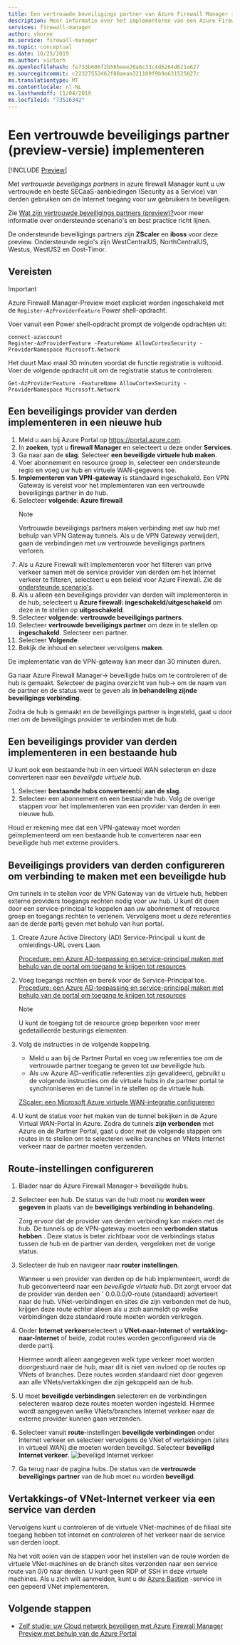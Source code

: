 ```yaml
---
title: Een vertrouwde beveiligings partner van Azure Firewall Manager implementeren
description: Meer informatie over het implementeren van een Azure Firewall Manager-vertrouwde beveiliging met behulp van de Azure Portal.
services: firewall-manager
author: vhorne
ms.service: firewall-manager
ms.topic: conceptual
ms.date: 10/25/2019
ms.author: victorh
ms.openlocfilehash: fe733b686f2b56beee26a6c33c4d6264d621e627
ms.sourcegitcommit: c22327552d62f88aeaa321189f9b9a631525027c
ms.translationtype: MT
ms.contentlocale: nl-NL
ms.lasthandoff: 11/04/2019
ms.locfileid: "73516342"
---
```

# <a name="deploy-a-trusted-security-partner-preview"></a>Een vertrouwde beveiligings partner (preview-versie) implementeren

[!INCLUDE [Preview](../../includes/firewall-manager-preview-notice.md)]

Met *vertrouwde beveiligings partners* in azure firewall Manager kunt u uw vertrouwde en beste SECaaS-aanbiedingen (Security as a Service) van derden gebruiken om de Internet toegang voor uw gebruikers te beveiligen.

Zie [Wat zijn vertrouwde beveiligings partners (preview)?](trusted-security-partners.md)voor meer informatie over ondersteunde scenario's en best practice richt lijnen.

De ondersteunde beveiligings partners zijn **ZScaler** en **iboss** voor deze preview. Ondersteunde regio's zijn WestCentralUS, NorthCentralUS, Westus, WestUS2 en Oost-Timor.

## <a name="prerequisites"></a>Vereisten

> [!IMPORTANT]
> Azure Firewall Manager-Preview moet expliciet worden ingeschakeld met de `Register-AzProviderFeature` Power shell-opdracht.

Voer vanuit een Power shell-opdracht prompt de volgende opdrachten uit:

```azure-powershell
connect-azaccount
Register-AzProviderFeature -FeatureName AllowCortexSecurity -ProviderNamespace Microsoft.Network
```
Het duurt Maxi maal 30 minuten voordat de functie registratie is voltooid. Voer de volgende opdracht uit om de registratie status te controleren:

`Get-AzProviderFeature -FeatureName AllowCortexSecurity -ProviderNamespace Microsoft.Network`

## <a name="deploy-a-third-party-security-provider-in-a-new-hub"></a>Een beveiligings provider van derden implementeren in een nieuwe hub

1. Meld u aan bij Azure Portal op https://portal.azure.com.
2. In **zoeken**, typt u **firewall Manager** en selecteert u deze onder **Services**.
3. Ga naar aan de **slag**. Selecteer **een beveiligde virtuele hub maken**. 
4. Voer abonnement en resource groep in, selecteer een ondersteunde regio en voeg uw hub en virtuele WAN-gegevens toe. 
5. **Implementeren van VPN-gateway** is standaard ingeschakeld. Een VPN Gateway is vereist voor het implementeren van een vertrouwde beveiligings partner in de hub. 
6. Selecteer **volgende: Azure firewall**
   > [!NOTE]
   > Vertrouwde beveiligings partners maken verbinding met uw hub met behulp van VPN Gateway tunnels. Als u de VPN Gateway verwijdert, gaan de verbindingen met uw vertrouwde beveiligings partners verloren.
7. Als u Azure Firewall wilt implementeren voor het filteren van privé verkeer samen met de service provider van derden om het Internet verkeer te filteren, selecteert u een beleid voor Azure Firewall. Zie de [ondersteunde scenario's](trusted-security-partners.md#key-scenarios).
8. Als u alleen een beveiligings provider van derden wilt implementeren in de hub, selecteert u **Azure firewall: ingeschakeld/uitgeschakeld** om deze in te stellen op **uitgeschakeld**. 
9. Selecteer **volgende: vertrouwde beveiligings partners**.
10. Selecteer **vertrouwde beveiligings partner** om deze in te stellen op **ingeschakeld**. Selecteer een partner. 
11. Selecteer **Volgende**. 
12. Bekijk de inhoud en selecteer vervolgens **maken**.

De implementatie van de VPN-gateway kan meer dan 30 minuten duren.

Ga naar Azure Firewall Manager-> beveiligde hubs om te controleren of de hub is gemaakt. Selecteer de pagina overzicht van hub-> om de naam van de partner en de status weer te geven als **in behandeling zijnde beveiligings verbinding**.

Zodra de hub is gemaakt en de beveiligings partner is ingesteld, gaat u door met om de beveiligings provider te verbinden met de hub.

## <a name="deploy-a-third-party-security-provider-in-an-existing-hub"></a>Een beveiligings provider van derden implementeren in een bestaande hub

U kunt ook een bestaande hub in een virtueel WAN selecteren en deze converteren naar een *beveiligde virtuele hub*.

1. Selecteer **bestaande hubs converteren**bij **aan de slag**.
2. Selecteer een abonnement en een bestaande hub. Volg de overige stappen voor het implementeren van een provider van derden in een nieuwe hub.

Houd er rekening mee dat een VPN-gateway moet worden geïmplementeerd om een bestaande hub te converteren naar een beveiligde hub met externe providers.

## <a name="configure-third-party-security-providers-to-connect-to-a-secured-hub"></a>Beveiligings providers van derden configureren om verbinding te maken met een beveiligde hub

Om tunnels in te stellen voor de VPN Gateway van de virtuele hub, hebben externe providers toegangs rechten nodig voor uw hub. U kunt dit doen door een service-principal te koppelen aan uw abonnement of resource groep en toegangs rechten te verlenen. Vervolgens moet u deze referenties aan de derde partij geven met behulp van hun portal.

1. Create Azure Active Directory (AD) Service-Principal: u kunt de omleidings-URL overs Laan. 

   [Procedure: een Azure AD-toepassing en service-principal maken met behulp van de portal om toegang te krijgen tot resources](../active-directory/develop/howto-create-service-principal-portal.md#create-an-azure-active-directory-application)
2. Voeg toegangs rechten en bereik voor de Service-Principal toe.
   [Procedure: een Azure AD-toepassing en service-principal maken met behulp van de portal om toegang te krijgen tot resources](../active-directory/develop/howto-create-service-principal-portal.md#create-an-azure-active-directory-application)

   > [!NOTE]
   > U kunt de toegang tot de resource groep beperken voor meer gedetailleerde besturings elementen.
3. Volg de instructies in de volgende koppeling.

   - Meld u aan bij de Partner Portal en voeg uw referenties toe om de vertrouwde partner toegang te geven tot uw beveiligde hub.
   - Als uw Azure AD-verificatie referenties zijn gevalideerd, gebruikt u de volgende instructies om de virtuele hubs in de partner portal te synchroniseren en de tunnel in te stellen op de virtuele hub.

   [ZScaler: een Microsoft Azure virtuele WAN-integratie configureren](https://help.zscaler.com/zia/configuring-microsoft-azure-virtual-wan-integration)
4. U kunt de status voor het maken van de tunnel bekijken in de Azure Virtual WAN-Portal in Azure. Zodra de tunnels **zijn verbonden** met Azure en de Partner Portal, gaat u door met de volgende stappen om routes in te stellen om te selecteren welke branches en VNets Internet verkeer naar de partner moeten verzenden.

## <a name="configure-route-settings"></a>Route-instellingen configureren

1. Blader naar de Azure Firewall Manager-> beveiligde hubs. 
2. Selecteer een hub. De status van de hub moet nu **worden weer gegeven** in plaats van de **beveiligings verbinding in behandeling**.

   Zorg ervoor dat de provider van derden verbinding kan maken met de hub. De tunnels op de VPN-gateway moeten een **verbonden status hebben** . Deze status is beter zichtbaar voor de verbindings status tussen de hub en de partner van derden, vergeleken met de vorige status.
3. Selecteer de hub en navigeer naar **router instellingen**.

   Wanneer u een provider van derden op de hub implementeert, wordt de hub geconverteerd naar een *beveiligde virtuele hub*. Dit zorgt ervoor dat de provider van derden een ' 0.0.0.0/0-route (standaard) adverteert naar de hub. VNet-verbindingen en sites die zijn verbonden met de hub, krijgen deze route echter alleen als u zich aanmeldt op welke verbindingen deze standaard route moeten worden verkregen.
4. Onder **Internet verkeer**selecteert u **VNet-naar-Internet** of **vertakking-naar-Internet** of beide, zodat routes worden geconfigureerd via de derde partij.

   Hiermee wordt alleen aangegeven welk type verkeer moet worden doorgestuurd naar de hub, maar dit is niet van invloed op de routes op VNets of branches. Deze routes worden standaard niet door gegeven aan alle VNets/vertakkingen die zijn gekoppeld aan de hub.
5. U moet **beveiligde verbindingen** selecteren en de verbindingen selecteren waarop deze routes moeten worden ingesteld. Hiermee wordt aangegeven welke VNets/branches Internet verkeer naar de externe provider kunnen gaan verzenden.
6. Selecteer vanuit **route**-instellingen **beveiligde verbindingen** onder Internet verkeer en selecteer vervolgens de VNet of vertakkingen (*sites* in virtueel WAN) die moeten worden beveiligd. Selecteer **beveiligd Internet verkeer**.
   ![beveiligd Internet verkeer](media/deploy-trusted-security-partner/secure-internet-traffic.png)
7. Ga terug naar de pagina hubs. De status van de **vertrouwde beveiligings partner** van de hub moet nu worden **beveiligd**.

## <a name="branch-or-vnet-internet-traffic-via-third-party-service"></a>Vertakkings-of VNet-Internet verkeer via een service van derden

Vervolgens kunt u controleren of de virtuele VNet-machines of de filiaal site toegang hebben tot internet en controleren of het verkeer naar de service van derden loopt.

Na het volt ooien van de stappen voor het instellen van de route worden de virtuele VNet-machines en de branch sites verzonden naar een service route van 0/0 naar derden. U kunt geen RDP of SSH in deze virtuele machines. Als u zich wilt aanmelden, kunt u de [Azure Bastion](../bastion/bastion-overview.md) -service in een gepeerd VNet implementeren.

## <a name="next-steps"></a>Volgende stappen

- [Zelf studie: uw Cloud netwerk beveiligen met Azure Firewall Manager Preview met behulp van de Azure Portal](secure-cloud-network.md)




